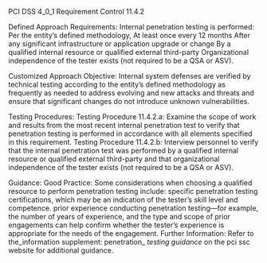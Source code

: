 PCI DSS 4_0_1 Requirement Control 11.4.2

Defined Approach Requirements:
Internal penetration testing is performed: Per the entity’s defined methodology, At least once every 12 months After any significant infrastructure or application upgrade or change By a qualified internal resource or qualified external third-party Organizational independence of the tester exists (not required to be a QSA or ASV).

Customized Approach Objective:
Internal system defenses are verified by technical testing according to the entity’s defined methodology as frequently as needed to address evolving and new attacks and threats and ensure that significant changes do not introduce unknown vulnerabilities.

Testing Procedures:
Testing Procedure 11.4.2.a: Examine the scope of work and results from the most recent internal penetration test to verify that penetration testing is performed in accordance with all elements specified in this requirement.
Testing Procedure 11.4.2.b: Interview personnel to verify that the internal penetration test was performed by a qualified internal resource or qualified external third-party and that organizational independence of the tester exists (not required to be a QSA or ASV).

Guidance:
Good Practice: Some considerations when choosing a qualified resource to perform penetration testing include: specific penetration testing certifications, which may be an indication of the tester’s skill level and competence. prior experience conducting penetration testing—for example, the number of years of experience, and the type and scope of prior engagements can help confirm whether the tester’s experience is appropriate for the needs of the engagement. Further Information: Refer to the_information supplement: penetration_ _testing guidance_ on the pci ssc website for additional guidance.